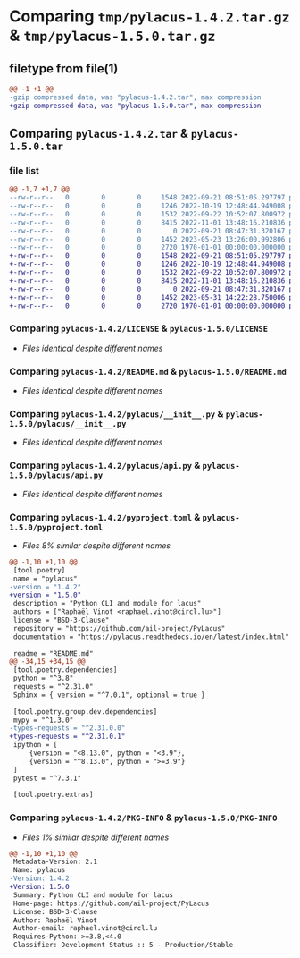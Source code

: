 # Comparing `tmp/pylacus-1.4.2.tar.gz` & `tmp/pylacus-1.5.0.tar.gz`

## filetype from file(1)

```diff
@@ -1 +1 @@
-gzip compressed data, was "pylacus-1.4.2.tar", max compression
+gzip compressed data, was "pylacus-1.5.0.tar", max compression
```

## Comparing `pylacus-1.4.2.tar` & `pylacus-1.5.0.tar`

### file list

```diff
@@ -1,7 +1,7 @@
--rw-r--r--   0        0        0     1548 2022-09-21 08:51:05.297797 pylacus-1.4.2/LICENSE
--rw-r--r--   0        0        0     1246 2022-10-19 12:48:44.949008 pylacus-1.4.2/README.md
--rw-r--r--   0        0        0     1532 2022-09-22 10:52:07.800972 pylacus-1.4.2/pylacus/__init__.py
--rw-r--r--   0        0        0     8415 2022-11-01 13:48:16.210836 pylacus-1.4.2/pylacus/api.py
--rw-r--r--   0        0        0        0 2022-09-21 08:47:31.320167 pylacus-1.4.2/pylacus/py.typed
--rw-r--r--   0        0        0     1452 2023-05-23 13:26:00.992806 pylacus-1.4.2/pyproject.toml
--rw-r--r--   0        0        0     2720 1970-01-01 00:00:00.000000 pylacus-1.4.2/PKG-INFO
+-rw-r--r--   0        0        0     1548 2022-09-21 08:51:05.297797 pylacus-1.5.0/LICENSE
+-rw-r--r--   0        0        0     1246 2022-10-19 12:48:44.949008 pylacus-1.5.0/README.md
+-rw-r--r--   0        0        0     1532 2022-09-22 10:52:07.800972 pylacus-1.5.0/pylacus/__init__.py
+-rw-r--r--   0        0        0     8415 2022-11-01 13:48:16.210836 pylacus-1.5.0/pylacus/api.py
+-rw-r--r--   0        0        0        0 2022-09-21 08:47:31.320167 pylacus-1.5.0/pylacus/py.typed
+-rw-r--r--   0        0        0     1452 2023-05-31 14:22:28.750006 pylacus-1.5.0/pyproject.toml
+-rw-r--r--   0        0        0     2720 1970-01-01 00:00:00.000000 pylacus-1.5.0/PKG-INFO
```

### Comparing `pylacus-1.4.2/LICENSE` & `pylacus-1.5.0/LICENSE`

 * *Files identical despite different names*

### Comparing `pylacus-1.4.2/README.md` & `pylacus-1.5.0/README.md`

 * *Files identical despite different names*

### Comparing `pylacus-1.4.2/pylacus/__init__.py` & `pylacus-1.5.0/pylacus/__init__.py`

 * *Files identical despite different names*

### Comparing `pylacus-1.4.2/pylacus/api.py` & `pylacus-1.5.0/pylacus/api.py`

 * *Files identical despite different names*

### Comparing `pylacus-1.4.2/pyproject.toml` & `pylacus-1.5.0/pyproject.toml`

 * *Files 8% similar despite different names*

```diff
@@ -1,10 +1,10 @@
 [tool.poetry]
 name = "pylacus"
-version = "1.4.2"
+version = "1.5.0"
 description = "Python CLI and module for lacus"
 authors = ["Raphaël Vinot <raphael.vinot@circl.lu>"]
 license = "BSD-3-Clause"
 repository = "https://github.com/ail-project/PyLacus"
 documentation = "https://pylacus.readthedocs.io/en/latest/index.html"
 
 readme = "README.md"
@@ -34,15 +34,15 @@
 [tool.poetry.dependencies]
 python = "^3.8"
 requests = "^2.31.0"
 Sphinx = { version = "^7.0.1", optional = true }
 
 [tool.poetry.group.dev.dependencies]
 mypy = "^1.3.0"
-types-requests = "^2.31.0.0"
+types-requests = "^2.31.0.1"
 ipython = [
     {version = "<8.13.0", python = "<3.9"},
     {version = "^8.13.0", python = ">=3.9"}
 ]
 pytest = "^7.3.1"
 
 [tool.poetry.extras]
```

### Comparing `pylacus-1.4.2/PKG-INFO` & `pylacus-1.5.0/PKG-INFO`

 * *Files 1% similar despite different names*

```diff
@@ -1,10 +1,10 @@
 Metadata-Version: 2.1
 Name: pylacus
-Version: 1.4.2
+Version: 1.5.0
 Summary: Python CLI and module for lacus
 Home-page: https://github.com/ail-project/PyLacus
 License: BSD-3-Clause
 Author: Raphaël Vinot
 Author-email: raphael.vinot@circl.lu
 Requires-Python: >=3.8,<4.0
 Classifier: Development Status :: 5 - Production/Stable
```

